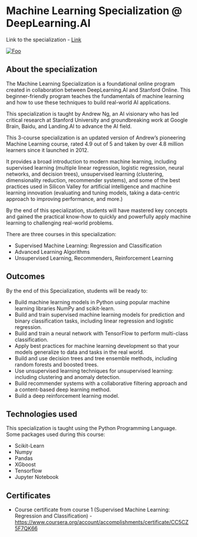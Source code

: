 # Machine Learning Specialization @ DeepLearning.AI

Link to the specialization - [Link](https://www.coursera.org/specializations/machine-learning-introduction)

[![Foo](https://miro.medium.com/max/1400/1*qsXn4KBQjPj3RpUKJvjmjQ.png)]()

## About the specialization

The Machine Learning Specialization is a foundational online program created in collaboration between DeepLearning.AI and Stanford Online. This beginner-friendly program teaches the fundamentals of machine learning and how to use these techniques to build real-world AI applications.

This specialization is taught by Andrew Ng, an AI visionary who has led critical research at Stanford University and groundbreaking work at Google Brain, Baidu, and Landing.AI to advance the AI field.

This 3-course specialization is an updated version of Andrew’s pioneering Machine Learning course, rated 4.9 out of 5 and taken by over 4.8 million learners since it launched in 2012.

It provides a broad introduction to modern machine learning, including supervised learning (multiple linear regression, logistic regression, neural networks, and decision trees), unsupervised learning (clustering, dimensionality reduction, recommender systems), and some of the best practices used in Silicon Valley for artificial intelligence and machine learning innovation (evaluating and tuning models, taking a data-centric approach to improving performance, and more.)

By the end of this specialization, students will have mastered key concepts and gained the practical know-how to quickly and powerfully apply machine learning to challenging real-world problems.

There are three courses in this specialization:

* Supervised Machine Learning: Regression and Classification
* Advanced Learning Algorithms
* Unsupervised Learning, Recommenders, Reinforcement Learning

## Outcomes

By the end of this Specialization, students will be ready to:

* Build machine learning models in Python using popular machine learning libraries NumPy and scikit-learn.
* Build and train supervised machine learning models for prediction and binary classification tasks, including linear regression and logistic regression.
* Build and train a neural network with TensorFlow to perform multi-class classification.
* Apply best practices for machine learning development so that your models generalize to data and tasks in the real world.
* Build and use decision trees and tree ensemble methods, including random forests and boosted trees.
* Use unsupervised learning techniques for unsupervised learning: including clustering and anomaly detection.
* Build recommender systems with a collaborative filtering approach and a content-based deep learning method.
* Build a deep reinforcement learning model.

## Technologies used

This specialization is taught using the Python Programming Language. Some packages used during this course:

* Scikit-Learn
* Numpy
* Pandas
* XGboost
* Tensorflow
* Jupyter Notebook

## Certificates 

* Course certificate from course 1 (Supervised Machine Learning: Regression and Classification) - https://www.coursera.org/account/accomplishments/certificate/CC5CZ5F7QK66
